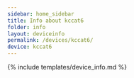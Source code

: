 ```yaml
---
sidebar: home_sidebar
title: Info about kccat6
folder: info
layout: deviceinfo
permalink: /devices/kccat6/
device: kccat6
---
```

{% include templates/device_info.md %}
